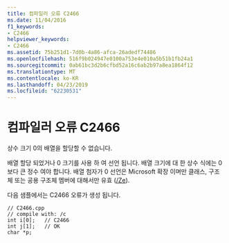 ```yaml
---
title: 컴파일러 오류 C2466
ms.date: 11/04/2016
f1_keywords:
- C2466
helpviewer_keywords:
- C2466
ms.assetid: 75b251d1-7d0b-4a86-afca-26adedf74486
ms.openlocfilehash: 516f9b024947e0100a753e4e010a5b51b1fb24a1
ms.sourcegitcommit: 0ab61bc3d2b6cfbd52a16c6ab2b97a8ea1864f12
ms.translationtype: MT
ms.contentlocale: ko-KR
ms.lasthandoff: 04/23/2019
ms.locfileid: "62230531"
---
```

# <a name="compiler-error-c2466"></a>컴파일러 오류 C2466

상수 크기 0의 배열을 할당할 수 없습니다.

배열 할당 되었거나 0 크기를 사용 하 여 선언 됩니다. 배열 크기에 대 한 상수 식에는 0 보다 큰 정수 여야 합니다. 배열 첨자가 0 선언은 Microsoft 확장 이며만 클래스, 구조체 또는 공용 구조체 멤버에 대해서만 유효 ([/Ze](../../build/reference/za-ze-disable-language-extensions.md)).

다음 샘플에서는 C2466 오류가 생성 됩니다.

```
// C2466.cpp
// compile with: /c
int i[0];   // C2466
int j[1];   // OK
char *p;
```